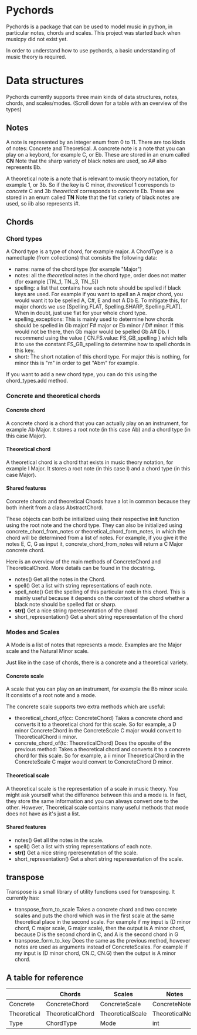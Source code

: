 # Pychords

Pychords is a package that can be used to model music in python, in particular notes, chords and scales.
This project was started back when musicpy did not exist yet.

In order to understand how to use pychords, a basic understanding of music theory is required.

# Data structures

Pychords currently supports three main kinds of data structures, notes, chords, and scales/modes.
(Scroll down for a table with an overview of the types)

## Notes

A note is represented by an integer enum from 0 to 11. 
There are too kinds of notes: Concrete and Theoretical.
A concrete note is a note that you can play on a keybord, for example C, or Eb.
These are stored in an enum called **CN**
Note that the sharp variety of black notes are used, so A# also represents Bb.

A theoretical note is a note that is relevant to music theory notation, for example 1, or 3b.
So if the key is C minor, *theoretical* 1 corresponds to *concrete* C and 3b *theoretical* corresponds to *concrete* Eb.
These are stored in an enum called **TN**
Note that the flat variety of black notes are used, so iib also represents i#.

## Chords

### Chord types

A Chord type is a type of chord, for example major.
A ChordType is a namedtuple (from collections) that consists the following data:

* name: name of the chord type (for example "Major")
* notes: all the *theoretical* notes in the chord type, order does not matter (for example [TN._1, TN._3, TN._5])
* spelling: a list that contains how each note should be spelled if black keys are used. 
For example if you want to spell an A major chord, you would want it to be spelled A, C#, E and not A Db E.
To mitigate this, for major chords we use [Spelling.FLAT, Spelling.SHARP, Spelling.FLAT].
When in doubt, just use flat for your whole chord type.
* spelling_exceptions: This is mainly used to determine how chords should be spelled in Gb major/ F# major or Eb minor / D# minor.
If this would not be there, then Gb major would be spelled Gb A# Db. I recommend using the value
{ CN.FS.value: FS_GB_spelling } 
which tells it to use the constant FS_GB_spelling to determine how to spell chords in this key.
* short: The short notation of this chord type. For major this is nothing, for minor this is "m" in order to get "Abm" for example.

If you want to add a new chord type, you can do this using the chord_types.add method.

### Concrete and theoretical chords

#### Concrete chord

A concrete chord is a chord that you can actually play on an instrument, for example Ab Major.
It stores a root note (in this case Ab) and a chord type (in this case Major).

#### Theoretical chord

A theoretical chord is a chord that exists in music theory notation, for example I Major.
It stores a root note (in this case I) and a chord type (in this case Major).

#### Shared features

Concrete chords and theoretical Chords have a lot in common because they both inherit from a class AbstractChord.

These objects can both be initialized using their respective __init__ function using the root note and the chord type.
They can also be initialized using concrete_chord_from_notes or theoretical_chord_form_notes, 
in which the chord will be determined from a list of notes.
For example, if you give it the notes E, C, G as input it, concrete_chord_from_notes will return a C Major concrete chord.

Here is an overview of the main methods of ConcreteChord and TheoreticalChord. More details can be found in the docstring.

* notes()
Get all the notes in the Chord.
* spell()
Get a list with string representations of each note.
* spell_note()
Get the spelling of this particular note in this chord.
This is mainly useful because it depends on the context of the chord whether a black note should be spelled flat or sharp.
* __str()__
Get a nice string rperesenntation of the chord
* short_representation()
Get a short string reperesentation of the chord

### Modes and Scales

A Mode is a list of notes that represents a mode. Examples are the Major scale and the Natural Minor scale.

Just like in the case of chords, there is a concrete and a theoretical variety.

#### Concrete scale

A scale that you can play on an instrument, for example the Bb minor scale.
It consists of a root note and a mode.

The concrete scale supports two extra methods which are useful:

* theoretical_chord_of(cc: ConcreteChord) Takes a concrete chord and converts it to a theoretical chord for this scale.
So for example, a D minor ConcreteChord in the ConcreteScale C major would convert to TheoreticalChord ii minor.
* concrete_chord_of(tc: TheoreticalChord) Does the oposite of the previous method: Takes a theoretical chord and converts it to a concrete chord for this scale.
So for example, a ii minor TheoreticalChord in the ConcreteScale C major would convert to ConcreteChord D minor.

#### Theoretical scale

A theoretical scale is the representation of a scale in music theory.
You might ask yourself what the difference between this and a mode is.
In fact, they store the same information and you can always convert one to the other.
However, Theoretical scale contains many useful methods that mode does not have as it's just a list.

#### Shared features

* notes()
Get all the notes in the scale.
* spell()
Get a list with string representations of each note.
* __str()__
Get a nice string rperesenntation of the scale.
* short_representation()
Get a short string reperesentation of the scale.

## transpose

Transpose is a small library of utility functions used for transposing. It currently has:

* transpose_from_to_scale Takes a concrete chord and two concrete scales and puts the chord which was in the first scale at the same theoretical place in the second scale.
For example if my input is (D minor chord, C major scale, G major scale), then the output is A minor chord, because D is the second chord in C, and A is the second chord in G
* transpose_form_to_key Does the same as the previous method, however notes are used as arguments instead of ConcreteScales.
For example if my input is (D minor chord, CN.C, CN.G) then the output is A minor chord.


## A table for reference

|  | **Chords** | **Scales** | **Notes** |
|--|------------|-----------|---------------|
| Concrete | ConcreteChord | ConcreteScale | ConcreteNote |
| Theoretical | TheoreticalChord | TheoreticalScale | TheoreticalNote |
| Type | ChordType | Mode | int |
